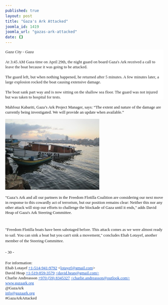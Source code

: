 ```yaml
---
published: true
layout: post
title: "Gaza's Ark Attacked"
joomla_id: 1419
joomla_url: "gazas-ark-attacked"
date: {}
---
```


<div style="color: #222222; font-family: arial, sans-serif; font-size: 13px; line-height: normal; background-color: #ffffff;"><em><span style="font-family: 'Times New Roman', Times, serif;">Gaza City - Gaza</span></em><br /><span style="font-family: 'Times New Roman', Times, serif;"><br />At <span data-term="goog_994879070" tabindex="0" style="border-bottom-width: 1px; border-bottom-style: dashed; border-bottom-color: #cccccc; position: relative; top: -2px; z-index: 0;"><span style="position: relative; top: 2px; z-index: -1;">3:45 AM</span></span> Gaza time on <span data-term="goog_994879071" tabindex="0" style="border-bottom-width: 1px; border-bottom-style: dashed; border-bottom-color: #cccccc; position: relative; top: -2px; z-index: 0;"><span style="position: relative; top: 2px; z-index: -1;">April 29th</span></span>, the night guard on board Gaza's Ark received a call to leave the boat because it was going to be attacked.<br /><br />The guard left, but when nothing happened, he returned after 5 minutes. A few minutes later, a large explosion rocked the boat causing extensive damage. <br /><br />The boat sank part way and is now sitting on the shallow sea floor. The guard was not injured but was taken to hospital for tests.<br /></span></div>
<span style="font-size: 13px; line-height: normal; background-color: #ffffff; font-family: 'Times New Roman', Times, serif;">
<div><br />Mahfouz Kabariti, Gaza’s Ark Project Manager, says: “The extent and nature of the damage are currently being investigated. We will provide an update when available.”</div>

![Gaza Ark attacked](/images/GA-attacked-300x225.jpg)

<div>"Gaza’s Ark and all our partners in the Freedom Flotilla Coalition are considering our next move in response to this cowardly act of terrorism, but our position remains clear: Neither this nor any other attack will stop our efforts to challenge the blockade of Gaza until it ends," adds David Heap of Gaza's Ark Steering Committee.</div>
</span><span style="font-size: 13px; line-height: normal; background-color: #ffffff; font-family: 'Times New Roman', Times, serif;"><span style="font-family: 'Times New Roman', Times, serif;"><strong><br /><br /></strong>"Freedom Flotilla boats have been sabotaged before. This attack comes as we were almost ready to sail. You can sink a boat but you can't sink a movement," concludes Ehab Lotayef, another member of the Steering Committee.<strong><br /><br /></strong>- 30 -<strong><br /><br /></strong></span>
<div>
<div>For information:<br />Ehab Lotayef <a href="tel:%2B1-514-941-9792" value="+15149419792" target="_blank" style="color: #1155cc;">+1-514-941-9792</a> &lt;<a href="mailto:lotayef@gmail.com" target="_blank" style="color: #1155cc;">lotayef@<wbr></wbr>gmail.com</a>&gt;</div>
David Heap <a href="tel:%2B1-519-859-3579" value="+15198593579" target="_blank" style="color: #1155cc;">+1-519-859-3579</a> <a href="mailto:david.heap@gmail.com" target="_blank" style="color: #1155cc;">&lt;david.heap@gmail.com&gt;</a>
<div>Charlie Andreasson <a href="tel:%2B970%20%2859%29%208345327" value="+970598345327" target="_blank" style="color: #1155cc;">+970 (59) 8345327</a> <a href="mailto:charlie.andreasson@outlook.com" target="_blank" style="color: #1155cc;">&lt;charlie.andreasson@outlook.<wbr></wbr>com&gt;</a></div>
<a href="http://www.gazaark.org/" target="_blank" style="color: #1155cc;">www.gazaark.org</a><br />@GazaArk<br /><a href="mailto:info@gazaark.org" target="_blank" style="color: #1155cc;">info@gazaark.org</a><br />#GazaArkAttacked</div>
</span><br />